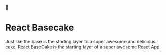 :cake:
# React Basecake
Just like the base is the starting layer to a super awesome and delicious cake, React BaseCake is the starting layer of a super awesome React App.
